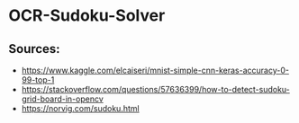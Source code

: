 # OCR-Sudoku-Solver

## Sources:
* https://www.kaggle.com/elcaiseri/mnist-simple-cnn-keras-accuracy-0-99-top-1
* https://stackoverflow.com/questions/57636399/how-to-detect-sudoku-grid-board-in-opencv
* https://norvig.com/sudoku.html